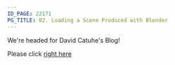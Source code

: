 ```yaml
---
ID_PAGE: 22171
PG_TITLE: 02. Loading a Scene Produced with Blender
---
```

We're headed for David Catuhe's Blog!

Please click [right here](https://www.eternalcoding.com/?p=313)
